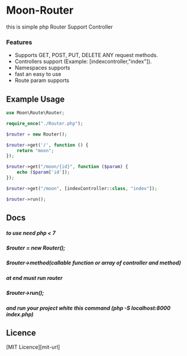 # Moon-Router
this is simple php Router Support Controller

### Features
- Supports GET, POST, PUT, DELETE ANY request methods.
- Controllers support (Example: [indexcontroller,"index"]).
- Namespaces supports
- fast an easy to use 
- Route param supports




## Example Usage
```php
use Moon\Route\Router;

require_once("./Router.php");

$router = new Router();

$router->get('/', function () {
    return "moon";
});

$router->get("/moon/{id}", function ($param) {
    echo ($param['id']);
});

$router->get("/moon", [indexController::class, "index"]);

$router->run();
```


## Docs
##### to use need php < 7  
##### $router = new Router();
##### $router->method(callable function or array of controller and method)
##### at end must run router 
##### $router->run();
##### and run your project white this command  (php -S localhost:8000 index.php) 


## Licence
[MIT Licence][mit-url]

